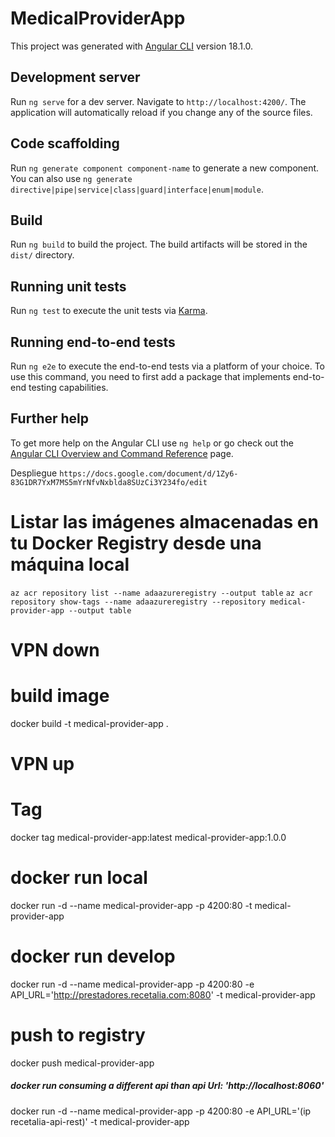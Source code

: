 # MedicalProviderApp

This project was generated with [Angular CLI](https://github.com/angular/angular-cli) version 18.1.0.

## Development server

Run `ng serve` for a dev server. Navigate to `http://localhost:4200/`. The application will automatically reload if you change any of the source files.

## Code scaffolding

Run `ng generate component component-name` to generate a new component. You can also use `ng generate directive|pipe|service|class|guard|interface|enum|module`.

## Build

Run `ng build` to build the project. The build artifacts will be stored in the `dist/` directory.

## Running unit tests

Run `ng test` to execute the unit tests via [Karma](https://karma-runner.github.io).

## Running end-to-end tests

Run `ng e2e` to execute the end-to-end tests via a platform of your choice. To use this command, you need to first add a package that implements end-to-end testing capabilities.

## Further help

To get more help on the Angular CLI use `ng help` or go check out the [Angular CLI Overview and Command Reference](https://angular.dev/tools/cli) page.





Despliegue
`https://docs.google.com/document/d/1Zy6-83G1DR7YxM7MS5mYrNfvNxblda8SUzCi3Y234fo/edit`

# Listar las imágenes almacenadas en tu Docker Registry desde una máquina local
```az acr repository list --name adaazureregistry --output table```
```az acr repository show-tags --name adaazureregistry --repository medical-provider-app --output table```

# VPN down

# build image
docker build -t medical-provider-app .

# VPN up

# Tag
docker tag medical-provider-app:latest medical-provider-app:1.0.0


# docker run local
docker run -d --name medical-provider-app -p 4200:80 -t medical-provider-app

# docker run develop
docker run -d --name medical-provider-app -p 4200:80 -e API_URL='http://prestadores.recetalia.com:8080' -t medical-provider-app

# push to registry
docker push medical-provider-app

##### docker run consuming a different api than api Url: 'http://localhost:8060'
docker run -d --name medical-provider-app -p 4200:80 -e API_URL='(ip recetalia-api-rest)' -t medical-provider-app